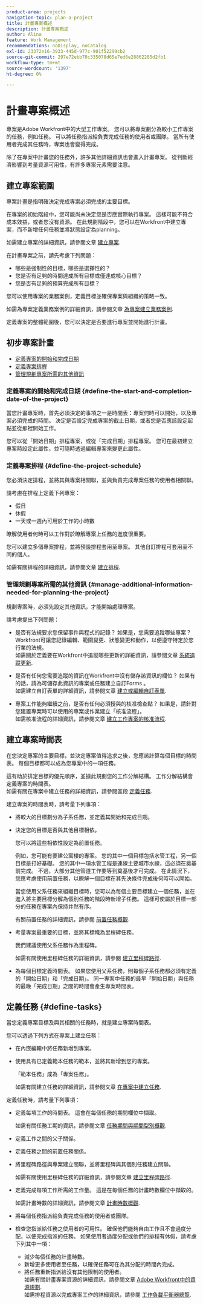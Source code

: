 ```yaml
---
product-area: projects
navigation-topic: plan-a-project
title: 計畫專案概述
description: 計畫專案概述
author: Alina
feature: Work Management
recommendations: noDisplay, noCatalog
exl-id: 23372e16-3933-445d-977c-901f52299cb2
source-git-commit: 297e72ebb70c335078d65e7ed6e28862285d2fb1
workflow-type: tm+mt
source-wordcount: '1397'
ht-degree: 0%

---
```


# 計畫專案概述

<!--Audited: 01/2024-->

<!--
< see if you need to add something about approval settings and users's time off might add time to tasks' timelines - Ninja story 2019.3) </p>
-->

專案是Adobe Workfront中的大型工作專案。 您可以將專案劃分為較小工作專案的任務，例如任務。 可以將任務指派給負責完成任務的使用者或團隊。 當所有使用者完成其任務時，專案也會變得完成。

除了在專案中計畫您的任務外，許多其他詳細資訊也會進入計畫專案。 從判斷經濟影響到考量資源可用性，有許多專案元素需要注意。

## 建立專案範圍

專案計畫是指明確決定完成專案必須完成的主要目標。

在專案的初始階段中，您可能尚未決定您是否應實際執行專案。 這樣可能不符合成本效益，或者您沒有資源。 在此規劃階段中，您可以在Workfront中建立專案，而不新增任何任務並將狀態設定為planning。

如需建立專案的詳細資訊，請參閱文章 [建立專案](../../../manage-work/projects/create-projects/create-project.md).

在計畫專案之前，請先考慮下列問題：

* 哪些是強制性的目標，哪些是選擇性的？
* 您是否有足夠的時間達成所有目標或僅達成核心目標？
* 您是否有足夠的預算完成所有目標？

您可以使用專案的業務案例，定義目標並確保專案與組織的策略一致。

如需為專案定義業務案例的詳細資訊，請參閱文章 [為專案建立業務案例](../../../manage-work/projects/define-a-business-case/create-business-case.md).

定義專案的整體範圍後，您可以決定是否要進行專案並開始進行計畫。

## 初步專案計畫

* [定義專案的開始和完成日期](#define-the-start-and-completion-date-of-the-project)
* [定義專案排程](#define-the-project-schedule)
* [管理規劃專案所需的其他資訊](#manage-additional-information-needed-for-planning-the-project)

### 定義專案的開始和完成日期 {#define-the-start-and-completion-date-of-the-project}

當您計畫專案時，首先必須決定的事項之一是時間表：專案何時可以開始，以及專案必須完成的時間。 決定是否設定完成專案的截止日期，或者您是否應該設定起點並從那裡開始工作。

您可以從「開始日期」排程專案，或從「完成日期」排程專案。 您可在最初建立專案時設定此屬性，並可隨時透過編輯專案來變更此屬性。

### 定義專案排程 {#define-the-project-schedule}

您必須決定排程，並將其與專案相關聯，並與負責完成專案任務的使用者相關聯。

請考慮在排程上定義下列專案：

* 假日
* 休假
* 一天或一週內可用於工作的小時數

瞭解使用者何時可以工作對於瞭解專案上任務的進度很重要。

您可以建立多個專案排程，並將預設排程套用至專案。 其他自訂排程可套用至不同的個人。

如需有關排程的詳細資訊，請參閱文章 [建立排程](../../../administration-and-setup/set-up-workfront/configure-timesheets-schedules/create-schedules.md).

### 管理規劃專案所需的其他資訊 {#manage-additional-information-needed-for-planning-the-project}

規劃專案時，必須先設定其他資訊，才能開始處理專案。

請考慮提出下列問題：

* 是否有法規要求您保留事件與程式的記錄？ 如果是，您需要追蹤哪些專案？\
  Workfront可讓您記錄編輯、範圍變更、狀態變更和動作，以便遵守特定於您行業的法規。\
  如需關於定義要在Workfront中追蹤哪些更新的詳細資訊，請參閱文章 [系統追蹤更新](../../../administration-and-setup/set-up-workfront/system-tracked-update-feeds/system-tracked-update-feeds.md).

* 是否有任何您需要追蹤的資訊在Workfront中沒有儲存該資訊的欄位？ 如果有的話，請為可儲存此資訊的專案或任務建立自訂Forms 。\
  如需建立自訂表單的詳細資訊，請參閱文章 [建立或編輯自訂表單](../../../administration-and-setup/customize-workfront/create-manage-custom-forms/create-or-edit-a-custom-form.md).

* 專案工作能夠繼續之前，是否有任何必須授與的核准檢查點？ 如果是，請針對您建置專案時可以使用的專案或作業建立「核准流程」。\
  如需核准流程的詳細資訊，請參閱文章 [建立工作專案的核准流程](../../../administration-and-setup/customize-workfront/configure-approval-milestone-processes/create-approval-processes.md).

## 建立專案時間表

在您決定專案的主要目標，並決定專案值得追求之後，您應該計算每個目標的時間表。 每個目標都可以成為您專案中的一項任務。

這有助於排定目標的優先順序，並據此規劃您的工作分解結構。 工作分解結構會定義專案的時間表。\
如需有關在專案中建立任務的詳細資訊，請參閱區段 [定義任務](#define-tasks).

建立專案的時間表時，請考量下列事項：

* 將較大的目標劃分為子系任務，並定義其開始和完成日期。
* 決定您的目標是否與其他目標相依。

  您可以將這些相依性設定為前置任務。

  例如，您可能有要建公寓樓的專案。 您的其中一個目標包括水管工程，另一個目標是打好基礎。 您的其中一項水管工程是連線主要城市水線，這必須在奠基前完成。 不過，大部分其他管道工作要等到奠基後才可完成。 在此情況下，您應考慮使用前置任務，以瞭解一個目標在其先決條件完成後何時可以開始。

  當您使用父系任務來組織目標時，您可以為每個主要目標建立一個任務，並在進入將主要目標分解為個別任務的階段時新增子任務。 這樣可使屬於目標一部分的任務在專案內保持井然有序。

  有關前置任務的詳細資訊，請參閱 [前置任務概觀](../../../manage-work/tasks/use-prdcssrs/predecessors-overview.md).

* 考量專案最重要的目標，並將其標幟為里程碑任務。

  我們建議使用父系任務作為里程碑。

  如需有關使用里程碑任務的詳細資訊，請參閱 [建立里程碑路徑](../../../administration-and-setup/customize-workfront/configure-approval-milestone-processes/create-milestone-path.md).

* 為每個目標定義時間表。 如果您使用父系任務，則每個子系任務都必須有定義的「開始日期」和「完成日期」。 同一專案中任務的最早「開始日期」與任務的最晚「完成日期」之間的時間會產生專案時間表。

## 定義任務 {#define-tasks}

當您定義專案目標及與其相關的任務時，就是建立專案時間表。

您可以透過下列方式在專案上建立任務：

* 在內嵌編輯中將任務新增到專案。
* 使用具有已定義範本任務的範本，並將其新增到您的專案。

  「範本任務」成為「專案任務」。

  如需有關建立任務的詳細資訊，請參閱文章 [在專案中建立任務](../../../manage-work/tasks/create-tasks/create-tasks-in-project.md).

定義任務時，請考量下列事項：

* 定義每項工作的時間表。 這會在每個任務的期間欄位中擷取。

  如需有關任務工期的資訊，請參閱文章 [任務期間與期間型別概觀](../../../manage-work/tasks/taskdurtn/task-duration-and-duration-type.md).

* 定義工作之間的父子關係。
* 定義任務之間的前置任務關係。
* 將里程碑路徑與專案建立關聯，並將里程碑與其個別任務建立關聯。

  如需有關使用里程碑任務的詳細資訊，請參閱文章 [建立里程碑路徑](../../../administration-and-setup/customize-workfront/configure-approval-milestone-processes/create-milestone-path.md).

* 定義完成每項工作所需的工作量。 這是在每個任務的計畫時數欄位中擷取的。

  如需計畫時數的詳細資訊，請參閱文章 [計畫時數概觀](../../../manage-work/tasks/task-information/planned-hours.md).

* 將每個任務指派給負責完成任務的使用者或團隊。
* 檢查您指派給任務之使用者的可用性。 確保他們能夠自由工作且不會過度分配，以便完成指派的任務。 如果使用者過度分配或他們的排程有休假，請考慮下列其中一項：

   * 減少每個任務的計畫時數。
   * 新增更多使用者至任務，以確保任務可在為其分配的時間內完成。
   * 將任務重新指派給沒有其他限制的使用者。\
     如需有關計畫專案資源的詳細資訊，請參閱文章 [Adobe Workfront中的資源規劃](../../../resource-mgmt/resource-planning/resource-planning-overview.md).\
     如需排程資源以完成專案工作的詳細資訊，請參閱 [工作負載平衡器總覽](../../../resource-mgmt/workload-balancer/overview-workload-balancer.md).
